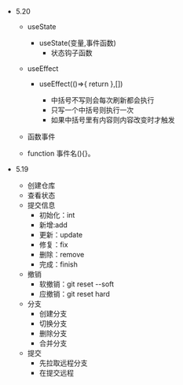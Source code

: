 - 5.20
    - useState
      - useState(变量,事件函数)
          - 状态钩子函数
    - useEffect
      - useEffect(()=>{
          return
        },[])
    
        - 中括号不写则会每次刷新都会执行
        - 只写一个中括号则执行一次
        - 如果中括号里有内容则内容改变时才触发
    
    - 函数事件
    - function 事件名(){}。
  
- 5.19
  - 创建仓库
  - 查看状态
  - 提交信息
    - 初始化：int
    - 新增:add
    - 更新：update
    - 修复：fix
    - 删除：remove
    - 完成：finish
  - 撤销
    - 软撤销：git reset --soft 
    - 应撤销：git reset hard
  - 分支
    - 创建分支
    - 切换分支
    - 删除分支
    - 合并分支
  - 提交
    - 先拉取远程分支
    - 在提交远程